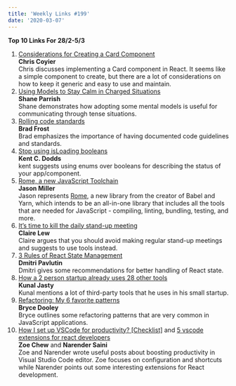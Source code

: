 ```yaml
---
title: 'Weekly Links #199'
date: '2020-03-07'
---
```


**Top 10 Links For 28/2-5/3**

1. [Considerations for Creating a Card Component](https://css-tricks.com/considerations-for-creating-a-card-component/)  
   **Chris Coyier**  
   Chris discusses implementing a Card component in React. It seems like a simple component to create, but there are a lot of considerations on how to keep it generic and easy to use and maintain.
2. [Using Models to Stay Calm in Charged Situations](https://fs.blog/2020/03/models-charged-situations/)  
   **Shane Parrish**  
   Shane demonstrates how adopting some mental models is useful for communicating through tense situations.
3. [Rolling code standards](https://bradfrost.com/blog/post/rolling-code-standards/)  
   **Brad Frost**  
   Brad emphasizes the importance of having documented code guidelines and standards.
4. [Stop using isLoading booleans](https://kentcdodds.com/blog/stop-using-isloading-booleans)  
   **Kent C. Dodds**  
   kent suggests using enums over booleans for describing the status of your app/component.
5. [Rome, a new JavaScript Toolchain](https://jasonformat.com/rome-javascript-toolchain/)  
   **Jason Miller**  
   Jason represents [Rome](https://github.com/facebookexperimental/rome), a new library from the creator of Babel and Yarn, which intends to be an all-in-one library that includes all the tools that are needed for JavaScript - compiling, linting, bundling, testing, and more.
6. [It’s time to kill the daily stand-up meeting](https://knowyourteam.com/blog/2020/03/05/its-time-to-kill-the-daily-stand-up-meeting/)  
   **Claire Lew**  
   Claire argues that you should avoid making regular stand-up meetings and suggests to use tools instead.
7. [3 Rules of React State Management](https://dmitripavlutin.com/react-state-management/)  
   **Dmitri Pavlutin**  
   Dmitri gives some recommendations for better handling of React state.
8. [How a 2 person startup already uses 28 other tools](https://acrossapp.com/blog/how-a-2-person-startup-already-uses-28-other-tools)  
   **Kunal Jasty**  
   Kunal mentions a lot of third-party tools that he uses in his small startup.
9. [Refactoring: My 6 favorite patterns](https://brycedooley.com/refactoring-patterns/)  
   **Bryce Dooley**  
   Bryce outlines some refactoring patterns that are very common in JavaScript applications.
10. [How I set up VSCode for productivity? [Checklist]](https://dev.to/whizzzoe/how-i-set-up-vscode-for-productivity-checklist-omc) and [5 vscode extensions for react developers](https://dev.to/narendersaini32/5-vscode-extensions-for-react-developers-ipk)  
    **Zoe Chew** and **Narender Saini**  
    Zoe and Narender wrote useful posts about boosting productivity in Visual Studio Code editor. Zoe focuses on configuration and shortcuts while Narender points out some interesting extensions for React development.
